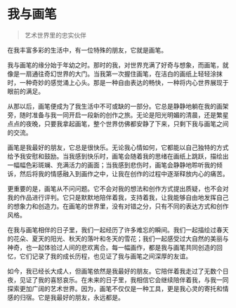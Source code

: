 # 我与画笔
> 艺术世界里的忠实伙伴

在我丰富多彩的生活中，有一位特殊的朋友，它就是画笔。

我与画笔的缘分始于年幼之时。那时的我，对世界充满了好奇与想象，而画笔，就像是一扇通往奇幻世界的大门。当我第一次握住画笔，在洁白的画纸上轻轻涂抹时，一种奇妙的感觉涌上心头。那是一种自由表达的畅快，一种将内心世界展现于眼前的满足。

从那以后，画笔便成为了我生活中不可或缺的一部分。它总是静静地躺在我的画架旁，随时准备与我一同开启一段新的创作之旅。无论是阳光明媚的清晨，还是繁星点点的夜晚，只要我拿起画笔，整个世界仿佛都安静了下来，只剩下我与画笔之间的交流。

画笔是我最好的朋友，它总是很快乐。无论我心情如何，它都能以自己独特的方式给予我安慰和鼓励。当我感到快乐时，画笔会随着我的思绪在画纸上跳跃，描绘出一幅幅色彩斑斓、充满活力的画面；当我感到悲伤时，画笔会静静地聆听我的倾诉，然后将我的情感融入到画作之中，让我在创作的过程中逐渐释放内心的痛苦。

更重要的是，画笔从不问问题。它不会对我的想法和创作方式提出质疑，也不会对我的作品进行评判。它只是默默地陪伴着我，支持着我，让我能够自由地发挥自己的想象力和创造力。在画笔的世界里，没有对错之分，只有不同的表达方式和创作风格。

在我与画笔相伴的日子里，我们一起经历了许多难忘的瞬间。我们一起描绘过春天的花朵、夏天的阳光、秋天的落叶和冬天的雪花；我们一起感受过大自然的美丽与神奇，也一起体验过人间的悲欢离合。每一幅画作，都是我与画笔共同创造的回忆，它们记录了我的成长历程，也见证了我与画笔之间深厚的友谊。

如今，我已经长大成人，但画笔依然是我最好的朋友。它陪伴着我走过了无数个日夜，见证了我的喜怒哀乐。在未来的日子里，我相信它会继续陪伴着我，与我一同探索更加广阔的艺术世界。因为，画笔不仅仅是一种工具，更是我心灵的寄托和情感的归宿。它是我最好的朋友，永远都是。
